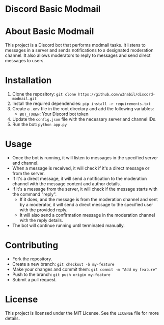 # Discord Basic Modmail 

# About Basic Modmail 
This project is a Discord bot that performs modmail tasks. It listens to messages in a server and sends notifications to a designated moderation channel. It also allows moderators to reply to messages and send direct messages to users.

# Installation
1. Clone the repository: `git clone https://github.com/w3nabil/discord-modmail.git`
2. Install the required dependencies: `pip install -r requirements.txt`
3. Create a `.env` file in the root directory and add the following variables:
    - `BOT_TOKEN`: Your Discord bot token
4. Update the `config.json` file with the necessary server and channel IDs.
5. Run the bot: `python app.py`

# Usage
- Once the bot is running, it will listen to messages in the specified server and channel.
- When a message is received, it will check if it's a direct message or from the server.
- If it's a direct message, it will send a notification to the moderation channel with the message content and author details.
- If it's a message from the server, it will check if the message starts with the command "reply".
  - If it does, and the message is from the moderation channel and sent by a moderator, it will send a direct message to the specified user with the provided reply.
  - It will also send a confirmation message in the moderation channel with the reply details.
- The bot will continue running until terminated manually.

# Contributing
- Fork the repository.
- Create a new branch: `git checkout -b my-feature`
- Make your changes and commit them: `git commit -m "Add my feature"`
- Push to the branch: `git push origin my-feature`
- Submit a pull request.

# License
This project is licensed under the MIT License. See the `LICENSE` file for more details.
